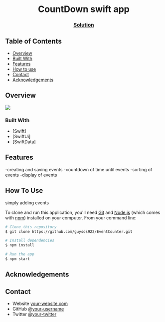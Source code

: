 <h1 align="center">CountDown swift app</h1>


<div align="center">
  <h3>
    <a href="https://github.com/guysos922/EventCounter.git">
      Solution
    </a>
  </h3>
</div>

<!-- TABLE OF CONTENTS -->

## Table of Contents

- [Overview](#overview)
- [Built With](#built-with)
- [Features](#features)
- [How to use](#how-to-use)
- [Contact](#contact)
- [Acknowledgements](#acknowledgements)

<!-- OVERVIEW -->

## Overview

![](https://github.com/guysos922/EventCounter/blob/master/EventCount.gif)


### Built With

- [Swift]
- [SwiftUi]
- [SwiftData]

## Features

-creating and saving events
-countdown of time until events
-sorting of events
-display of events


## How To Use

simply adding events

To clone and run this application, you'll need [Git](https://git-scm.com) and [Node.js](https://nodejs.org/en/download/) (which comes with [npm](http://npmjs.com)) installed on your computer. From your command line:

```bash
# Clone this repository
$ git clone https://github.com/guysos922/EventCounter.git

# Install dependencies
$ npm install

# Run the app
$ npm start
```

## Acknowledgements


## Contact

- Website [your-website.com]()
- GitHub [@your-username](https://github.com/guysos922)
- Twitter [@your-twitter]()
